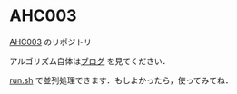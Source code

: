 # AHC003

[AHC003](https://atcoder.jp/contests/ahc003) のリポジトリ

アルゴリズム自体は[ブログ](https://jupiro.hatenablog.com/entry/AHC003) を見てください．

[run.sh](https://github.com/jupiro/AHC003/blob/main/tools/run.sh) で並列処理できます．もしよかったら，使ってみてね．
